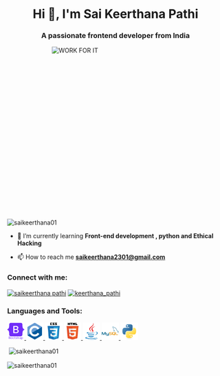 <h1 align="center">Hi 👋, I'm Sai Keerthana Pathi</h1>
<h3 align="center">A passionate frontend developer from India</h3>
<img align="right" height="400px" width="400px" alt="WORK FOR IT" src="https://media.tenor.com/IF2JdxzmyN4AAAAi/coding-girl.gif">

<p align="left"> <img src="https://komarev.com/ghpvc/?username=saikeerthana01&label=Profile%20views&color=0e75b6&style=flat" alt="saikeerthana01" /> </p>

- 🌱 I’m currently learning **Front-end development , python and Ethical Hacking**

- 📫 How to reach me **saikeerthana2301@gmail.com**

<h3 align="left">Connect with me:</h3>
<p align="left">
<a href="https://linkedin.com/in/saikeerthana pathi" target="blank"><img align="center" src="https://raw.githubusercontent.com/rahuldkjain/github-profile-readme-generator/master/src/images/icons/Social/linked-in-alt.svg" alt="saikeerthana pathi" height="30" width="40" /></a>
<a href="https://www.leetcode.com/keerthana_pathi" target="blank"><img align="center" src="https://raw.githubusercontent.com/rahuldkjain/github-profile-readme-generator/master/src/images/icons/Social/leet-code.svg" alt="keerthana_pathi" height="30" width="40" /></a>
</p>

<h3 align="left">Languages and Tools:</h3>
<p align="left"> <a href="https://getbootstrap.com" target="_blank" rel="noreferrer"> <img src="https://raw.githubusercontent.com/devicons/devicon/master/icons/bootstrap/bootstrap-plain-wordmark.svg" alt="bootstrap" width="40" height="40"/> </a> <a href="https://www.cprogramming.com/" target="_blank" rel="noreferrer"> <img src="https://raw.githubusercontent.com/devicons/devicon/master/icons/c/c-original.svg" alt="c" width="40" height="40"/> </a> <a href="https://www.w3schools.com/css/" target="_blank" rel="noreferrer"> <img src="https://raw.githubusercontent.com/devicons/devicon/master/icons/css3/css3-original-wordmark.svg" alt="css3" width="40" height="40"/> </a> <a href="https://www.w3.org/html/" target="_blank" rel="noreferrer"> <img src="https://raw.githubusercontent.com/devicons/devicon/master/icons/html5/html5-original-wordmark.svg" alt="html5" width="40" height="40"/> </a> <a href="https://www.java.com" target="_blank" rel="noreferrer"> <img src="https://raw.githubusercontent.com/devicons/devicon/master/icons/java/java-original.svg" alt="java" width="40" height="40"/> </a> <a href="https://www.mysql.com/" target="_blank" rel="noreferrer"> <img src="https://raw.githubusercontent.com/devicons/devicon/master/icons/mysql/mysql-original-wordmark.svg" alt="mysql" width="40" height="40"/> </a> <a href="https://www.python.org" target="_blank" rel="noreferrer"> <img src="https://raw.githubusercontent.com/devicons/devicon/master/icons/python/python-original.svg" alt="python" width="40" height="40"/> </a> </p>

<p>&nbsp;<img align="center" src="https://github-readme-stats.vercel.app/api?username=saikeerthana01&show_icons=true&locale=en" alt="saikeerthana01" /></p>

<p><img align="center" src="https://github-readme-streak-stats.herokuapp.com/?user=saikeerthana01&" alt="saikeerthana01" /></p>
